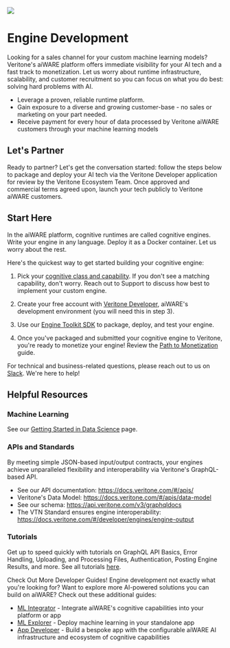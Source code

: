 <!-- markdownlint-disable no-inline-html -->
<div class="quickstart engine-developer">

<img class="banner" src="docs/quickstart/_media/banner-engine-developer.png" />

# Engine Development

Looking for a sales channel for your custom machine learning models? Veritone's aiWARE platform offers immediate visibility for your AI tech and a fast track to monetization. Let us worry about runtime infrastructure, scalability, and customer recruitment so you can focus on what you do best: solving hard problems with AI.

- Leverage a proven, reliable runtime platform.
- Gain exposure to a diverse and growing customer-base - no sales or marketing on your part needed.
- Receive payment for every hour of data processed by Veritone aiWARE customers through your machine learning models

## Let's Partner

Ready to partner? Let's get the conversation started: follow the steps below to package and deploy your AI tech via the Veritone Developer application for review by the Veritone Ecosystem Team. Once approved and commercial terms agreed upon, launch your tech publicly to Veritone aiWARE customers.

## Start Here

In the aiWARE platform, cognitive runtimes are called cognitive engines. Write your engine in any language. Deploy it as a Docker container. Let us worry about the rest.

Here's the quickest way to get started building your cognitive engine:

1. Pick your [cognitive class and capability](/developer/engines/cognitive/). If you don't see a matching capability, don't worry. Reach out to Support to discuss how best to implement your custom engine.

2. Create your free account with [Veritone Developer](https://www.veritone.com/devsignup/), aiWARE's development environment (you will need this in step 3).

3. Use our [Engine Toolkit SDK](/developer/engines/toolkit/?id=using-the-engine-toolkit-beta) to package, deploy, and test your engine.

4. Once you've packaged and submitted your cognitive engine to Veritone, you're ready to monetize your engine! Review the [Path to Monetization](/developer/engines/getting-started/path-to-monetization/) guide.

For technical and business-related questions, please reach out to us on [Slack](https://chat.veritone.com/). We're here to help!

## Helpful Resources

### Machine Learning

See our [Getting Started in Data Science](developer/resources/) page.

### APIs and Standards

By meeting simple JSON-based input/output contracts, your engines achieve unparalleled flexibility and interoperability via Veritone's GraphQL-based API.

- See our API documentation: <https://docs.veritone.com/#/apis/>
- Veritone's Data Model: <https://docs.veritone.com/#/apis/data-model>
- See our schema: <https://api.veritone.com/v3/graphqldocs>
- The VTN Standard ensures engine interoperability: <https://docs.veritone.com/#/developer/engines/engine-output>

### Tutorials

Get up to speed quickly with tutorials on GraphQL API Basics, Error Handling, Uploading, and Processing Files, Authentication, Posting Engine Results, and more. See all tutorials [here](/apis/tutorials/).

Check Out More Developer Guides!
Engine development not exactly what you're looking for? Want to explore more AI-powered solutions you can build on aiWARE? Check out these additional guides:

- [ML Integrator](/quickstart/ml-integrator) - Integrate aiWARE's cognitive capabilities into your platform or app
- [ML Explorer](/quickstart/ml-explorer) - Deploy machine learning in your standalone app
- [App Developer](/quickstart/app-developer) - Build a bespoke app with the configurable aiWARE AI infrastructure and ecosystem of cognitive capabilities

</div>
